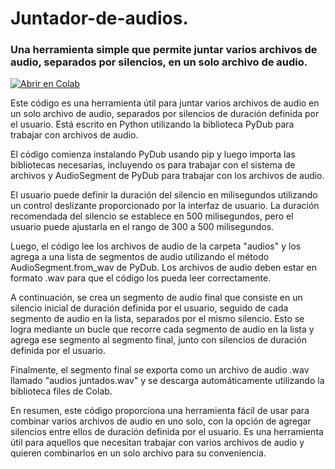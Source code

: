# Juntador-de-audios.
### Una herramienta simple que permite juntar varios archivos de audio, separados por silencios, en un solo archivo de audio.

<a href= "(https://colab.research.google.com/github/XxNessuxX/Juntador-de-audios./blob/main/Juntador_de_audios.ipynb)" target="_parent"><img src="https://colab.research.google.com/assets/colab-badge.svg" alt="Abrir en Colab"/></a>

Este código es una herramienta útil para juntar varios archivos de audio en un solo archivo de audio, separados por silencios de duración definida por el usuario. Está escrito en Python utilizando la biblioteca PyDub para trabajar con archivos de audio.

El código comienza instalando PyDub usando pip y luego importa las bibliotecas necesarias, incluyendo os para trabajar con el sistema de archivos y AudioSegment de PyDub para trabajar con los archivos de audio.

El usuario puede definir la duración del silencio en milisegundos utilizando un control deslizante proporcionado por la interfaz de usuario. La duración recomendada del silencio se establece en 500 milisegundos, pero el usuario puede ajustarla en el rango de 300 a 500 milisegundos.

Luego, el código lee los archivos de audio de la carpeta "audios" y los agrega a una lista de segmentos de audio utilizando el método AudioSegment.from_wav de PyDub. Los archivos de audio deben estar en formato .wav para que el código los pueda leer correctamente.

A continuación, se crea un segmento de audio final que consiste en un silencio inicial de duración definida por el usuario, seguido de cada segmento de audio en la lista, separados por el mismo silencio. Esto se logra mediante un bucle que recorre cada segmento de audio en la lista y agrega ese segmento al segmento final, junto con silencios de duración definida por el usuario.

Finalmente, el segmento final se exporta como un archivo de audio .wav llamado "audios juntados.wav" y se descarga automáticamente utilizando la biblioteca files de Colab.

En resumen, este código proporciona una herramienta fácil de usar para combinar varios archivos de audio en uno solo, con la opción de agregar silencios entre ellos de duración definida por el usuario. Es una herramienta útil para aquellos que necesitan trabajar con varios archivos de audio y quieren combinarlos en un solo archivo para su conveniencia.
